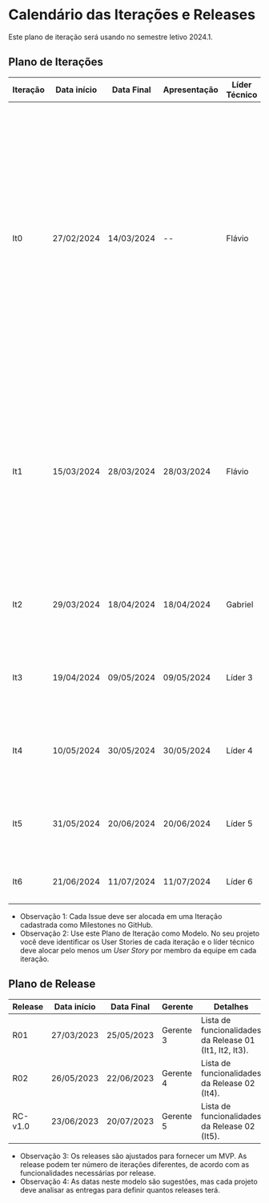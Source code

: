 # Calendário das Iterações e Releases

Este plano de iteração será usando no semestre letivo 2024.1.

## Plano de Iterações

Iteração | Data início | Data Final | Apresentação | Líder Técnico  | Detalhes
-------- | ----------- | ---------- | ------------ | -------  | -------
It0      | 27/02/2024  | 14/03/2024 |      --      | Flávio  | Planejamento, Estudos e Estudo dos Documentos e Definição de Tecnologias dos projetos. Criação dos Documentos: Documento de Visão, Modelo Conceitual, Lista de User Stories, Plano de Iteração e Plano de Release,  Estrutura do Projeto (código base do projeto), Detalhar User Stories para a Iteração 1, Implementar User Story Base.
It1      | 15/03/2024  | 28/03/2024 | 28/03/2024   | Flávio | Criar Documento de Visão, Modelo Conceitual, Lista de User Stories, Plano de Iteração e Plano de Release, Detalhar User Stories para a Iteração 2, Implementar User Stories definidos na Iteração 1 (um US por membro da equipe).
It2      | 29/03/2024  | 18/04/2024 | 18/04/2024   | Gabriel | Implementar User Storie 00, revisar documentação, e implementar alguns user storeis.
It3      | 19/04/2024  | 09/05/2024 | 09/05/2024   | Líder 3 | Detalhar User Stories, Implementar User Stories, Testar User Stories, Deploy da Iteração.
It4      | 10/05/2024  | 30/05/2024 | 30/05/2024   | Líder 4 | Detalhar User Stories, Implementar User Stories, Testar User Stories, Deploy da Iteração.
It5      | 31/05/2024  | 20/06/2024 | 20/06/2024   | Líder 5 | Detalhar User Stories, Implementar User Stories, Testar User Stories, Deploy da Iteração.
It6      | 21/06/2024  | 11/07/2024 | 11/07/2024   | Líder 6 | Correções de Bugs, Testes, e Entrega do Projeto.

* Observação 1: Cada Issue deve ser alocada em uma Iteração cadastrada como Milestones no GitHub.   
* Observação 2: Use este Plano de Iteração como Modelo. No seu projeto você deve identificar os User Stories de cada iteração e o líder técnico deve alocar pelo menos um *User Story* por membro da equipe em cada iteração.

## Plano de Release

Release | Data início | Data Final | Gerente   | Detalhes
------- | ----------- | ---------- | --------- | --------
R01     | 27/03/2023  | 25/05/2023 | Gerente 3 | Lista de funcionalidades da Release 01 (It1, It2, It3).
R02     | 26/05/2023  | 22/06/2023 | Gerente 4 | Lista de funcionalidades da Release 02 (It4).
RC-v1.0 | 23/06/2023  | 20/07/2023 | Gerente 5 | Lista de funcionalidades da Release 02 (It5).

* Observação 3: Os releases são ajustados para fornecer um MVP. As release podem ter número de iterações diferentes, de acordo com as funcionalidades necessárias por release.
* Observação 4: As datas neste modelo são sugestões, mas cada projeto deve analisar as entregas para definir quantos releases terá.
